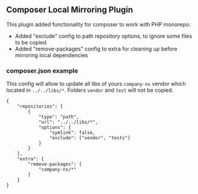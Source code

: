 ## Composer Local Mirroring Plugin
This plugin added functionality for composer to work with PHP monorepo:
- Added "exclude" config to path repository options, to ignore some files to be copied
- Added "remove-packages" config to extra for cleaning up before mirroring local dependencies

### composer.json example
This config will allow to update all libs of yours `company-ns` vendor which located in `../../libs/*`. Folders `vendor` and `test` will not be copied.

```
{
    "repositories": [
        {
            "type": "path",
            "url": "../../libs/*",
            "options": {
                "symlink": false,
                "exclude": ["vendor", "tests"]
            }
        }
    ],
    "extra": {
        "remove-packages": [
            "company-ns/*"
        ]
    }
}
```
